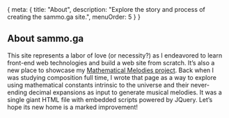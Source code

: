 <route>
{ meta: {
  title: "About",
  description: "Explore the story and process of creating the sammo.ga site.",
  menuOrder: 5
} }
</route>

## About sammo.ga

This site represents a labor of love (or necessity?) as I endeavored to learn front-end web technologies and build a web site from scratch. It’s also a new place to showcase my [Mathematical Melodies project](/melodies). Back when I was studying composition full time, I wrote that page as a way to explore using mathematical constants intrinsic to the universe and their never-ending decimal expansions as input to generate musical melodies. It was a single giant HTML file with embedded scripts powered by JQuery. Let’s hope its new home is a marked improvement!
